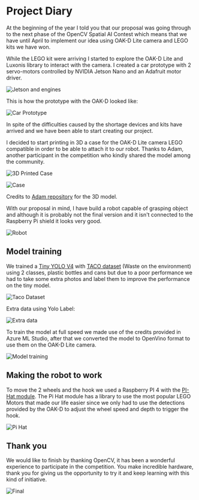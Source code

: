 # Project Diary

At the beginning of the year I told you that our proposal was going through to the next phase of the OpenCV Spatial AI Contest which means that we have until April to implement our idea using OAK-D Lite camera and LEGO kits we have won.

While the LEGO kit were arriving I started to explore the OAK-D Lite and Luxonis library to interact with the camera. I created a car prototype with 2 servo-motors controlled by NVIDIA Jetson Nano and an Adafruit motor driver.

![Jetson and engines](../media/jetsonnano.gif)

This is how the prototype with the OAK-D looked like:

![Car Prototype](../media/prototype.png)

In spite of the difficulties caused by the shortage devices and kits have arrived and we have been able to start creating our project.

I decided to start printing in 3D a case for the OAK-D Lite camera LEGO compatible in order to be able to attach it to our robot. Thanks to Adam, another participant in the competition who kindly shared the model among the community.

![3D Printed Case](../media/3dprinter.jpg)

![Case](../media/oakd_case.jpg)

Credits to [Adam repository](https://github.com/muelleradam/OLLA) for the 3D model.

With our proposal in mind, I have build a robot capable of grasping object and although it is probably not the final version and it isn't connected to the Raspberry Pi shield it looks very good.

![Robot](../media/robot_oakd.jpg)

## Model training

We trained a [Tiny YOLO V4](https://github.com/AlexeyAB/darknet) with [TACO dataset](http://tacodataset.org/) (Waste on the environment) using 2 classes, plastic bottles and cans but due to a poor performance we had to take some extra photos and label them to improve the performance on the tiny model.

![Taco Dataset](../media/taco-dataset.png)

Extra data using Yolo Label:

![Extra data](../media/extra-data.png)

To train the model at full speed we made use of the credits provided in Azure ML Studio, after that we converted the model to OpenVino format to use them on the OAK-D Lite camera.

![Model training](../media/azure.png)

## Making the robot to work

To move the 2 wheels and the hook we used a Raspberry PI 4 with the [PI-Hat module](https://www.raspberrypi.com/products/build-hat/). The Pi Hat module has a library to use the most popular LEGO Motors that made our life easier since we only had to use the detections provided by the OAK-D to adjust the wheel speed and depth to trigger the hook.

![Pi Hat](../media/pi-hat.png)

## Thank you

We would like to finish by thanking OpenCV, it has been a wonderful experience to participate in the competition. You make incredible hardware, thank you for giving us the opportunity to try it and keep learning with this kind of initiative.

![Final](../media/final-robot.png)